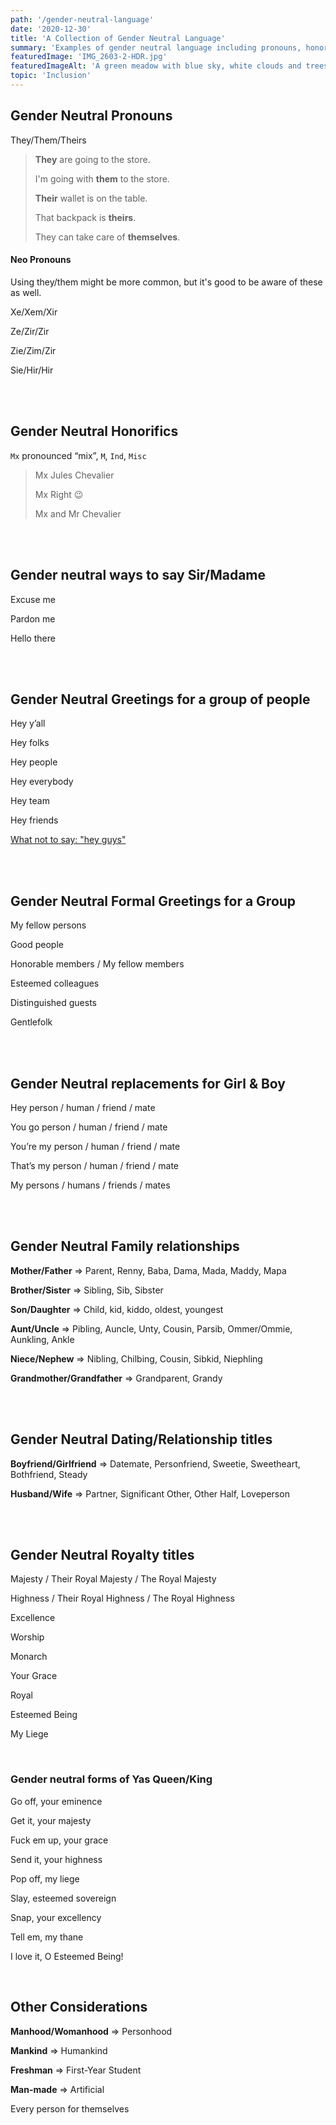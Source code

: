 ```yaml
---
path: '/gender-neutral-language'
date: '2020-12-30'
title: 'A Collection of Gender Neutral Language'
summary: 'Examples of gender neutral language including pronouns, honorifics, greetings, relationship titles and more.'
featuredImage: 'IMG_2603-2-HDR.jpg'
featuredImageAlt: 'A green meadow with blue sky, white clouds and trees in the distance.'
topic: 'Inclusion'
---
```


## Gender Neutral Pronouns

They/Them/Theirs

> **They** are going to the store.
>
> I'm going with **them** to the store.
>
> **Their** wallet is on the table.
>
> That backpack is **theirs**.
>
> They can take care of **themselves**.

#### Neo Pronouns

Using they/them might be more common, but it's good to be aware of these as well.

Xe/Xem/Xir

Ze/Zir/Zir

Zie/Zim/Zir

Sie/Hir/Hir

<br>

<br>

## Gender Neutral Honorifics

`Mx` pronounced “mix”, `M`, `Ind`, `Misc`

> Mx Jules Chevalier
>
> Mx Right 😉
>
> Mx and Mr Chevalier

<br>

<br>

## Gender neutral ways to say Sir/Madame

Excuse me

Pardon me

Hello there

<br>

<br>

## Gender Neutral Greetings for a group of people

Hey y’all

Hey folks

Hey people

Hey everybody

Hey team

Hey friends

[What not to say: "hey guys"](/inclusive-ways-to-say-hey-guys)

<br>

<br>

## Gender Neutral Formal Greetings for a Group

My fellow persons

Good people

Honorable members / My fellow members

Esteemed colleagues

Distinguished guests

Gentlefolk

<br>

<br>

## Gender Neutral replacements for Girl & Boy

Hey person / human / friend / mate

You go person / human / friend / mate

You’re my person / human / friend / mate

That’s my person / human / friend / mate

My persons / humans / friends / mates

<br>

<br>

## Gender Neutral Family relationships

**Mother/Father** => Parent, Renny, Baba, Dama, Mada, Maddy, Mapa

**Brother/Sister** => Sibling, Sib, Sibster

**Son/Daughter** => Child, kid, kiddo, oldest, youngest

**Aunt/Uncle** => Pibling, Auncle, Unty, Cousin, Parsib, Ommer/Ommie, Aunkling, Ankle

**Niece/Nephew** => Nibling, Chilbing, Cousin, Sibkid, Niephling

**Grandmother/Grandfather** => Grandparent, Grandy

<br>

<br>

## Gender Neutral Dating/Relationship titles

**Boyfriend/Girlfriend** => Datemate, Personfriend, Sweetie, Sweetheart, Bothfriend, Steady

**Husband/Wife** => Partner, Significant Other, Other Half, Loveperson

<br>

<br>

## Gender Neutral Royalty titles

Majesty / Their Royal Majesty / The Royal Majesty

Highness / Their Royal Highness / The Royal Highness

Excellence

Worship

Monarch

Your Grace

Royal

Esteemed Being

My Liege

<br>

### Gender neutral forms of Yas Queen/King

Go off, your eminence

Get it, your majesty

Fuck em up, your grace 

Send it, your highness

Pop off, my liege 

Slay, esteemed sovereign

Snap, your excellency

Tell em, my thane

I love it, O Esteemed Being! 

<br>

## Other Considerations

**Manhood/Womanhood** => Personhood

**Mankind** => Humankind

**Freshman** => First-Year Student

**Man-made** => Artificial

Every person for themselves
